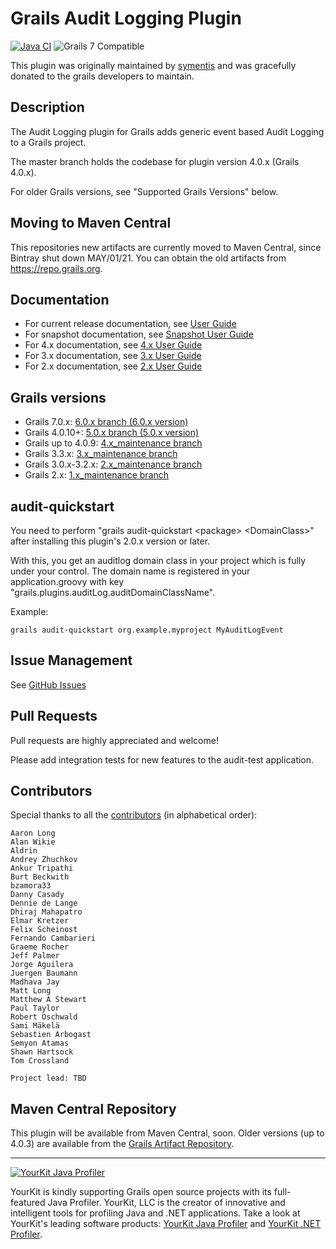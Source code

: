 Grails Audit Logging Plugin
===
[![Java CI](https://github.com/grails-plugins/grails-audit-logging-plugin/actions/workflows/gradle.yml/badge.svg?event=push)](https://github.com/grails-plugins/grails-audit-logging-plugin/actions/workflows/gradle.yml)
![Grails 7 Compatible](https://img.shields.io/badge/Compatible-brightGreen?label=Grails%207&labelColor=grey)

This plugin was originally maintained by [symentis](https://github.com/symentis) and was gracefully donated to the grails developers to maintain.

## Description

The Audit Logging plugin for Grails adds generic event based Audit Logging to a Grails project.

The master branch holds the codebase for plugin version 4.0.x (Grails 4.0.x).

For older Grails versions, see "Supported Grails Versions" below.

## Moving to Maven Central
This repositories new artifacts are currently moved to Maven Central, since Bintray shut down MAY/01/21. You can obtain the old artifacts from https://repo.grails.org.

## Documentation
 * For current release documentation, see [User Guide](https://grails-plugins.github.io/grails-audit-logging-plugin/latest/plugin.html)
 * For snapshot documentation, see [Snapshot User Guide](https://grails-plugins.github.io/grails-audit-logging-plugin/snapshot/plugin.html)
 * For 4.x documentation, see [4.x User Guide](https://grails-plugins.github.io/grails-audit-logging-plugin/4.0.x/plugin.html)
 * For 3.x documentation, see [3.x User Guide](https://grails-plugins.github.io/grails-audit-logging-plugin/3.0.x/plugin.html)
 * For 2.x documentation, see [2.x User Guide](https://grails-plugins.github.io/grails-audit-logging-plugin/2.0.x/plugin.html)

## Grails versions
 * Grails 7.0.x: [6.0.x branch (6.0.x version)](https://github.com/grails-plugins/grails-audit-logging-plugin/tree/6.0.x)
 * Grails 4.0.10+: [5.0.x branch (5.0.x version)](https://github.com/grails-plugins/grails-audit-logging-plugin/tree/5.0.x) 
 * Grails up to 4.0.9: [4.x_maintenance branch](https://github.com/grails-plugins/grails-audit-logging-plugin/tree/4.x_maintenance)
 * Grails 3.3.x: [3.x_maintenance branch](https://github.com/grails-plugins/grails-audit-logging-plugin/tree/3.x_maintenance)
 * Grails 3.0.x-3.2.x: [2.x_maintenance branch](https://github.com/grails-plugins/grails-audit-logging-plugin/tree/2.x_maintenance)
 * Grails 2.x: [1.x_maintenance branch](https://github.com/grails-plugins/grails-audit-logging-plugin/tree/1.x_maintenance)

## audit-quickstart
You need to perform "grails audit-quickstart \<package\> \<DomainClass\>" after installing this plugin's 2.0.x version or later.

With this, you get an auditlog domain class in your project which is fully under your control.
The domain name is registered in your application.groovy with key "grails.plugins.auditLog.auditDomainClassName".

Example:

```
grails audit-quickstart org.example.myproject MyAuditLogEvent
```

## Issue Management

See [GitHub Issues](https://github.com/grails-plugins/grails-audit-logging-plugin/issues "Issues")

## Pull Requests
Pull requests are highly appreciated and welcome!

Please add integration tests for new features to the audit-test application.

## Contributors
Special thanks to all the <a href="https://github.com/grails-plugins/grails-audit-logging-plugin/graphs/contributors">contributors</a> (in alphabetical order):

	Aaron Long
    Alan Wikie
	Aldrin
	Andrey Zhuchkov
	Ankur Tripathi
	Burt Beckwith
	bzamora33
	Danny Casady
	Dennie de Lange
	Dhiraj Mahapatro
	Elmar Kretzer
    Felix Scheinost
	Fernando Cambarieri
	Graeme Rocher
	Jeff Palmer
	Jorge Aguilera
	Juergen Baumann
	Madhava Jay
    Matt Long
	Matthew A Stewart
	Paul Taylor
    Robert Oschwald
	Sami Mäkelä
	Sebastien Arbogast
	Semyon Atamas
	Shawn Hartsock
	Tom Crossland

	Project lead: TBD


## Maven Central Repository
This plugin will be available from Maven Central, soon. Older versions (up to 4.0.3) are available from the [Grails Artifact Repository](https://repo.grails.org/ui/).
***

<a href="https://www.yourkit.com/java/profiler/index.jsp"><img src="https://www.yourkit.com/images/yklogo.png" alt="YourKit Java Profiler"/></a>

YourKit is kindly supporting Grails open source projects with its full-featured Java Profiler.
YourKit, LLC is the creator of innovative and intelligent tools for profiling
Java and .NET applications. Take a look at YourKit's leading software products:
[YourKit Java Profiler](http://www.yourkit.com/java/profiler/index.jsp) and
[YourKit .NET Profiler](http://www.yourkit.com/.net/profiler/index.jsp).






